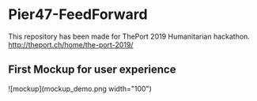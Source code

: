 # Pier47-FeedForward

This repository has been made for ThePort 2019 Humanitarian hackathon.
http://theport.ch/home/the-port-2019/

## First Mockup for user experience

![mockup](mockup_demo.png width="100")
